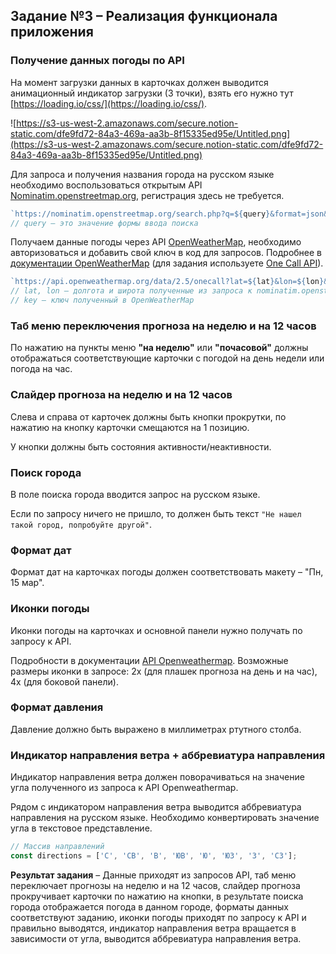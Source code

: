## **Задание №3 – Реализация функционала приложения**

### Получение данных погоды по API

На момент загрузки данных в карточках должен выводится анимационный индикатор загрузки (3 точки), взять его нужно тут [https://loading.io/css/](https://loading.io/css/).

![https://s3-us-west-2.amazonaws.com/secure.notion-static.com/dfe9fd72-84a3-469a-aa3b-8f15335ed95e/Untitled.png](https://s3-us-west-2.amazonaws.com/secure.notion-static.com/dfe9fd72-84a3-469a-aa3b-8f15335ed95e/Untitled.png)

Для запроса и получения названия города на русском языке необходимо воспользоваться открытым API [Nominatim.openstreetmap.org](https://nominatim.org/release-docs/develop/api/Overview/), регистрация здесь не требуется.

```jsx
`https://nominatim.openstreetmap.org/search.php?q=${query}&format=json&addressdetails=1&limit=1`
// query — это значение формы ввода поиска
```

Получаем данные погоды через API [OpenWeatherMap](https://openweathermap.org), необходимо авторизоваться и добавить свой ключ в код для запросов. Подробнее в [документации OpenWeatherMap](https://openweathermap.org/api/one-call-api) (для задания используете [One Call API](https://openweathermap.org/api/one-call-api)).

```jsx
`https://api.openweathermap.org/data/2.5/onecall?lat=${lat}&lon=${lon}&appid=${key}&units=metric&lang=ru`
// lat, lon – долгота и широта полученные из запроса к nominatim.openstreetmap.org
// key – ключ полученный в OpenWeatherMap
```

### Таб меню переключения прогноза на неделю и на 12 часов

По нажатию на пункты меню **"на неделю"** или **"почасовой"** должны отображаться соответствующие карточки с погодой на день недели или погода на час.

### Слайдер прогноза на неделю и на 12 часов

Слева и справа от карточек должны быть кнопки прокрутки, по нажатию на кнопку карточки смещаются на 1 позицию.

У кнопки должны быть состояния активности/неактивности.

### Поиск города

В поле поиска города вводится запрос на русском языке.

Если по запросу ничего не пришло, то должен быть текст `"Не нашел такой город, попробуйте другой"`.

### Формат дат

Формат дат на карточках погоды должен соответствовать макету – "Пн, 15 мар".

### Иконки погоды

Иконки погоды на карточках и основной панели нужно получать по запросу к API.

Подробности в документации [API Openweathermap](https://openweathermap.org/api/one-call-api). Возможные размеры иконки в запросе: 2x (для плашек прогноза на день и на час), 4x (для боковой панели).

### Формат давления

Давление должно быть выражено в миллиметрах ртутного столба.

### Индикатор направления ветра + аббревиатура направления

Индикатор направления ветра должен поворачиваться на значение угла полученного из запроса к API Openweathermap.

Рядом с индикатором направления ветра выводится аббревиатура направления на русском языке. Необходимо конвертировать значение угла в текстовое представление.

```jsx
// Массив направлений
const directions = ['С', 'СВ', 'В', 'ЮВ', 'Ю', 'ЮЗ', 'З', 'СЗ'];
```

**Результат задания** – Данные приходят из запросов API, таб меню переключает прогнозы на неделю и на 12 часов, слайдер прогноза прокручивает карточки по нажатию на кнопки, в результате поиска города отображается погода в данном городе, форматы данных соответствуют заданию, иконки погоды приходят по запросу к API и правильно выводятся, индикатор направления ветра вращается в зависимости от угла, выводится аббревиатура направления ветра.